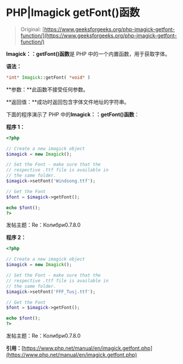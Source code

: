 # PHP|Imagick getFont()函数

> Original: [https://www.geeksforgeeks.org/php-imagick-getfont-function/](https://www.geeksforgeeks.org/php-imagick-getfont-function/)

**Imagick：：getFont()函数**是 PHP 中的一个内置函数，用于获取字体。

**语法：**

```php
*int* Imagick::getFont( *void* )
```

**参数：**此函数不接受任何参数。

**返回值：**成功时返回包含字体文件地址的字符串。

下面的程序演示了 PHP 中的**Imagick：：getFont()函数**：

**程序 1：**

```php
<?php

// Create a new imagick object
$imagick = new Imagick();

// Set the Font - make sure that the
// respective .ttf file is available in
// the same folder.
$imagick->setFont('Windsong.ttf');

// Get the Font
$font = $imagick->getFont();

echo $font();
?>
```

发帖主题：Re：Колибри0.7.8.0

**程序 2：**

```php
<?php

// Create a new imagick object
$imagick = new Imagick();

// Set the Font - make sure that the
// respective .ttf file is available in
// the same folder.
$imagick->setFont('FFF_Tusj.ttf');

// Get the Font
$font = $imagick->getFont();

echo $font();
?>
```

发帖主题：Re：Колибри0.7.8.0

**引用：**[https://www.php.net/manual/en/imagick.getfont.php](https://www.php.net/manual/en/imagick.getfont.php)